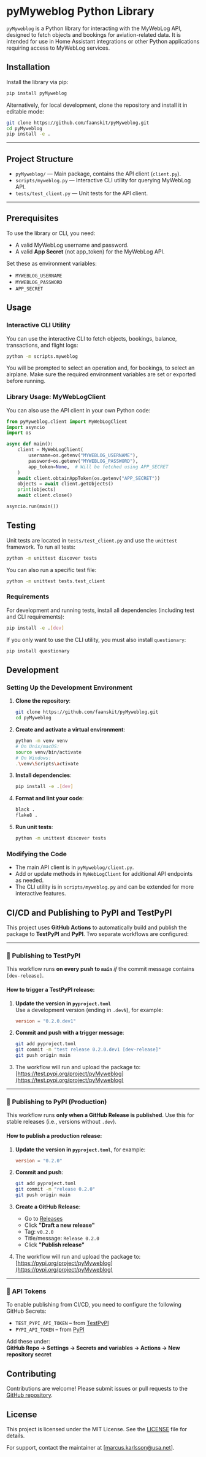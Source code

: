 # pyMyweblog Python Library

`pyMyweblog` is a Python library for interacting with the MyWebLog API, designed to fetch objects and bookings for aviation-related data. It is intended for use in Home Assistant integrations or other Python applications requiring access to MyWebLog services.

## Installation

Install the library via pip:

```bash
pip install pyMyweblog
```

Alternatively, for local development, clone the repository and install it in editable mode:

```bash
git clone https://github.com/faanskit/pyMyweblog.git
cd pyMyweblog
pip install -e .
```

---

## Project Structure

- `pyMyweblog/` — Main package, contains the API client (`client.py`).
- `scripts/myweblog.py` — Interactive CLI utility for querying MyWebLog API.
- `tests/test_client.py` — Unit tests for the API client.

---

## Prerequisites

To use the library or CLI, you need:
- A valid MyWebLog username and password.
- A valid **App Secret** (not app_token) for the MyWebLog API.

Set these as environment variables:
- `MYWEBLOG_USERNAME`
- `MYWEBLOG_PASSWORD`
- `APP_SECRET`

## Usage

### Interactive CLI Utility

You can use the interactive CLI to fetch objects, bookings, balance, transactions, and flight logs:

```bash
python -m scripts.myweblog
```

You will be prompted to select an operation and, for bookings, to select an airplane. Make sure the required environment variables are set or exported before running.

### Library Usage: MyWebLogClient

You can also use the API client in your own Python code:

```python
from pyMyweblog.client import MyWebLogClient
import asyncio
import os

async def main():
    client = MyWebLogClient(
        username=os.getenv("MYWEBLOG_USERNAME"),
        password=os.getenv("MYWEBLOG_PASSWORD"),
        app_token=None,  # Will be fetched using APP_SECRET
    )
    await client.obtainAppToken(os.getenv("APP_SECRET"))
    objects = await client.getObjects()
    print(objects)
    await client.close()

asyncio.run(main())
```

## Testing

Unit tests are located in `tests/test_client.py` and use the `unittest` framework. To run all tests:

```bash
python -m unittest discover tests
```

You can also run a specific test file:

```bash
python -m unittest tests.test_client
```

### Requirements

For development and running tests, install all dependencies (including test and CLI requirements):

```bash
pip install -e .[dev]
```

If you only want to use the CLI utility, you must also install `questionary`:

```bash
pip install questionary
```

## Development

### Setting Up the Development Environment

1. **Clone the repository**:
   ```bash
   git clone https://github.com/faanskit/pyMyweblog.git
   cd pyMyweblog
   ```

2. **Create and activate a virtual environment**:
   ```bash
   python -m venv venv
   # On Unix/macOS:
   source venv/bin/activate
   # On Windows:
   .\venv\Scripts\activate
   ```

3. **Install dependencies**:
   ```bash
   pip install -e .[dev]
   ```

4. **Format and lint your code**:
   ```bash
   black .
   flake8 .
   ```

5. **Run unit tests**:
   ```bash
   python -m unittest discover tests
   ```

### Modifying the Code

- The main API client is in `pyMyweblog/client.py`.
- Add or update methods in `MyWebLogClient` for additional API endpoints as needed.
- The CLI utility is in `scripts/myweblog.py` and can be extended for more interactive features.

## CI/CD and Publishing to PyPI and TestPyPI

This project uses **GitHub Actions** to automatically build and publish the package to **TestPyPI** and **PyPI**. Two separate workflows are configured:

---

### 🔁 Publishing to TestPyPI

This workflow runs **on every push to `main`** _if_ the commit message contains `[dev-release]`.

#### How to trigger a TestPyPI release:

1. **Update the version in `pyproject.toml`**  
   Use a development version (ending in `.devN`), for example:
   ```toml
   version = "0.2.0.dev1"
   ```

2. **Commit and push with a trigger message**:
   ```bash
   git add pyproject.toml
   git commit -m "test release 0.2.0.dev1 [dev-release]"
   git push origin main
   ```

3. The workflow will run and upload the package to:  
   [https://test.pypi.org/project/pyMyweblog](https://test.pypi.org/project/pyMyweblog)

---

### 🚀 Publishing to PyPI (Production)

This workflow runs **only when a GitHub Release is published**. Use this for stable releases (i.e., versions without `.dev`).

#### How to publish a production release:

1. **Update the version in `pyproject.toml`**, for example:
   ```toml
   version = "0.2.0"
   ```

2. **Commit and push**:
   ```bash
   git add pyproject.toml
   git commit -m "release 0.2.0"
   git push origin main
   ```

3. **Create a GitHub Release**:
   - Go to [Releases](https://github.com/faanskit/pyMyweblog/releases)
   - Click **"Draft a new release"**
   - Tag: `v0.2.0`
   - Title/message: `Release 0.2.0`
   - Click **"Publish release"**

4. The workflow will run and upload the package to:  
   [https://pypi.org/project/pyMyweblog](https://pypi.org/project/pyMyweblog)

---

### 🔐 API Tokens

To enable publishing from CI/CD, you need to configure the following GitHub Secrets:

- `TEST_PYPI_API_TOKEN` – from [TestPyPI](https://test.pypi.org/manage/account/)
- `PYPI_API_TOKEN` – from [PyPI](https://pypi.org/manage/account/)

Add these under:  
**GitHub Repo → Settings → Secrets and variables → Actions → New repository secret**

## Contributing

Contributions are welcome! Please submit issues or pull requests to the [GitHub repository](https://github.com/faanskit/pyMyweblog).

## License

This project is licensed under the MIT License. See the [LICENSE](LICENSE) file for details.

For support, contact the maintainer at [marcus.karlsson@usa.net].
